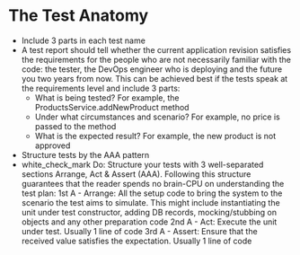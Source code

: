 # The Test Anatomy
- Include 3 parts in each test name
- A test report should tell whether the current application revision satisfies the requirements for the people who are not necessarily familiar with the code: the tester, the DevOps engineer who is deploying and the future you two years from now. This can be achieved best if the tests speak at the requirements level and include 3 parts:
	- What is being tested? For example, the ProductsService.addNewProduct method
	- Under what circumstances and scenario? For example, no price is passed to the method
	- What is the expected result? For example, the new product is not approved
- Structure tests by the AAA pattern
- white_check_mark Do: Structure your tests with 3 well-separated sections Arrange, Act & Assert (AAA). Following this structure guarantees that the reader spends no brain-CPU on understanding the test plan:
  1st A - Arrange: All the setup code to bring the system to the scenario the test aims to simulate. This might include instantiating the unit under test constructor, adding DB records, mocking/stubbing on objects and any other preparation code
  2nd A - Act: Execute the unit under test. Usually 1 line of code
  3rd A - Assert: Ensure that the received value satisfies the expectation. Usually 1 line of code